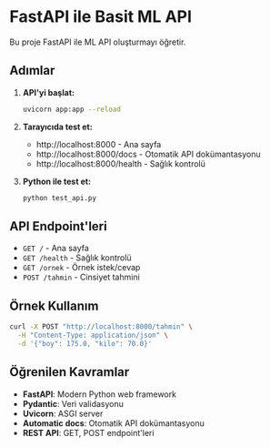 # FastAPI ile Basit ML API

Bu proje FastAPI ile ML API oluşturmayı öğretir.

## Adımlar

1. **API'yi başlat:**
   ```bash
   uvicorn app:app --reload
   ```

2. **Tarayıcıda test et:**
   - http://localhost:8000 - Ana sayfa
   - http://localhost:8000/docs - Otomatik API dokümantasyonu
   - http://localhost:8000/health - Sağlık kontrolü

3. **Python ile test et:**
   ```bash
   python test_api.py
   ```

## API Endpoint'leri

- `GET /` - Ana sayfa
- `GET /health` - Sağlık kontrolü
- `GET /ornek` - Örnek istek/cevap
- `POST /tahmin` - Cinsiyet tahmini

## Örnek Kullanım

```bash
curl -X POST "http://localhost:8000/tahmin" \
  -H "Content-Type: application/json" \
  -d '{"boy": 175.0, "kilo": 70.0}'
```

## Öğrenilen Kavramlar

- **FastAPI**: Modern Python web framework
- **Pydantic**: Veri validasyonu
- **Uvicorn**: ASGI server
- **Automatic docs**: Otomatik API dokümantasyonu
- **REST API**: GET, POST endpoint'leri